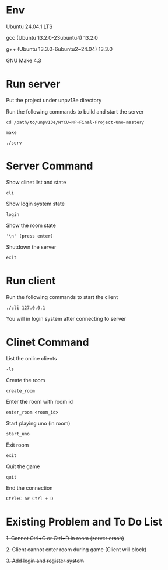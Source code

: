 # Env
Ubuntu 24.04.1 LTS

gcc (Ubuntu 13.2.0-23ubuntu4) 13.2.0

g++ (Ubuntu 13.3.0-6ubuntu2~24.04) 13.3.0

GNU Make 4.3

<!-- SFML
```shell
sudo apt-get install libsfml-dev
```

If you have error like "MESA: error: ZINK: failed to close pdev"

Run following command
```shell
sudo add-apt-repository ppa:kisak/kisak-mesa

sudo add-apt-repository ppa:oibaf/graphics-drivers

sudo apt update

sudo apt upgrade
``` -->

# Run server
Put the project under unpv13e directory

Run the following commands to build and start the server
```shell
cd /path/to/unpv13e/NYCU-NP-Final-Project-Uno-master/

make

./serv
```

# Server Command
Show clinet list and state
```serv
cli
```

Show login system state
```serv
login
```

Show the room state
```serv
'\n' (press enter)
```

Shutdown the server
```serv
exit
```

# Run client
Run the following commands to start the client
```shell
./cli 127.0.0.1
```
You will in login system after connecting to server

# Clinet Command
List the online clients
```cli
-ls
```

Create the room
```cli
create_room
```

Enter the room with room id
```cli
enter_room <room_id>
```

Start playing uno (in room)
```cli
start_uno
```

Exit room
```cli
exit
```

Quit the game
```cli
quit
```

End the connection
```cli
Ctrl+C or Ctrl + D
```

# Existing Problem and To Do List
~~1. Cannot Ctrl+C or Ctrl+D in room (server crash)~~

~~2. Client cannot enter room during game (Client will block)~~

~~3. Add login and register system~~
